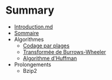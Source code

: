# Summary

* [Introduction.md](Dossier-projet/Introduction.md)
* [Sommaire](Dossier-projet/Sommaire.md)
* Algorithmes
   * [Codage par plages](Dossier-projet/Codage-par-plages.md)
   * [Transformée de Burrows-Wheeler](Dossier-projet/Burrows-Wheeler.md)
   * [Algorithme d'Huffman](Dossier-projet/Huffman.md)
* Prolongements
   * Bzip2


